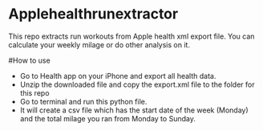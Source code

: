 # Applehealthrunextractor
This repo extracts run workouts from Apple health xml export file. You can calculate your weekly milage or do other analysis on it.

#How to use
- Go to Health app on your iPhone and export all health data.
- Unzip the downloaded file and copy the export.xml file to the folder for this repo
- Go to terminal and run this python file.
- It will create a csv file which has the start date of the week (Monday) and the total milage you ran from Monday to Sunday.

